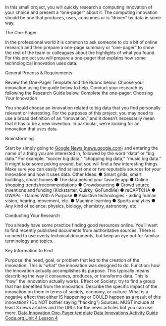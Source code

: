 In this small project, you will quickly research a computing innovation of your choice and present a “one-pager” about it. The computing innovation should be one that produces, uses, consumes or is “driven” by data in some way.

The One-Pager

In the professional world it is common to ask someone to do a bit of online research and then prepare a one-page summary or “one-pager” to show the rest of the team or colleagues about the highlights of what you found. For this project you will prepare a one-pager that explains how some technological innovation uses data.

General Process & Requirements

Review the One-Pager Template and the Rubric below.
Choose your innovation using the guide below to help.
Conduct your research by following the Research Guide below.
Complete the one-pager.
Choosing Your Innovation 

You should choose an innovation related to big data that you find personally relevant or interesting. For the purposes of this project, you may need to use a broad definition of an “innovation,” and it doesn’t necessarily mean that it has to be a new invention. In particular, we’re looking for an innovation that uses data.

Brainstorming

Start by simply going to [Google News (news.google.com)](https://news.google.com/?hl=en-US&gl=US&ceid=US:en) and entering the name of a thing you are interested in, followed by the word “data” or “big data.” For example: “soccer big data,” “shopping big data,” “music big data.” It might take some poking around, but you will find a few interesting things. Make sure you can easily find at least one or two reputable sources for your innovation and how it uses data. Other Ideas:
● Smart grids, smart buildings, smart homes
● The data behind your favorite app
● Online shopping trends/recommendations
● Crowdsourcing
● Crowd source inventions and funding (Kickstarter, Quirky, GoFundMe)
● reCAPTCHA
● GWAPs - Games With A Purpose
● Assistive technologies - aiding human vision, hearing, movement, etc.
● Machine learning
● Sports analytics
● Any kind of science: physics, biology, chemistry, astronomy, etc.

Conducting Your Research

You already have some practice finding good resources online. You’ll want to find recently published documents from authoritative sources. There is no need to use overly technical documents, but keep an eye out for familiar terminology and topics.

Key Information to Find

Purpose: the need, goal, or problem that led to the creation of the innovation. This is “what” the innovation was designed to do.
Function: how the innovation actually accomplishes its purpose. This typically means describing the way it consumes, produces, or transforms data. This is “how” the innovation actually works.
Effect on Society: try to find a group that has benefited from the innovation. Describe the specific impact of the innovation on them in terms of society, economy, or culture. What is a negative effect that either IS happening or COULD happen as a result of this innovation? (Do NOT bother saying "hacking")
Sources: MUST include at least 3 news articles and the URLs for the news articles but you can use more.
[Data Innovation One-Pager template](https://docs.google.com/document/d/1fybRqfbfWRYHhUGBMA_dZedXXaaVezt3gYks8gsza0E/export?format=pdf)
[Data Innovations Activity Guide](https://docs.google.com/document/d/1u5L0whsWQ5YQbUqf8SbrJFIcIX91d2bvaYPwC_zP8nI/export?format=pdf)
[Code.org Unit 4 Lesson 4](https://studio.code.org/s/csp4-2018/stage/4/puzzle/1)
